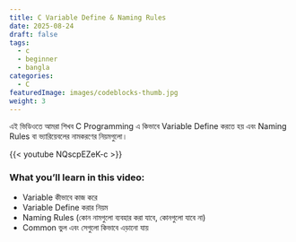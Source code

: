 ```yaml
---
title: C Variable Define & Naming Rules
date: 2025-08-24
draft: false
tags:
  - c
  - beginner
  - bangla
categories:
  - C
featuredImage: images/codeblocks-thumb.jpg
weight: 3
---
```


এই ভিডিওতে আমরা শিখব C Programming এ কিভাবে Variable Define করতে হয় এবং Naming Rules বা ভ্যারিয়েবলের নামকরণের নিয়মগুলো।

{{< youtube NQscpEZeK-c >}}

### What you’ll learn in this video:

- Variable কীভাবে কাজ করে
- Variable Define করার নিয়ম
- Naming Rules (কোন নামগুলো ব্যবহার করা যাবে, কোনগুলো যাবে না)
- Common ভুল এবং সেগুলো কিভাবে এড়ানো যায়

